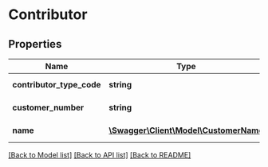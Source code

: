 # Contributor

## Properties
Name | Type | Description | Notes
------------ | ------------- | ------------- | -------------
**contributor_type_code** | **string** | Contributor Type | [optional] 
**customer_number** | **string** | Customer Number | [optional] 
**name** | [**\Swagger\Client\Model\CustomerName**](CustomerName.md) | Customer Name | [optional] 

[[Back to Model list]](../README.md#documentation-for-models) [[Back to API list]](../README.md#documentation-for-api-endpoints) [[Back to README]](../README.md)


